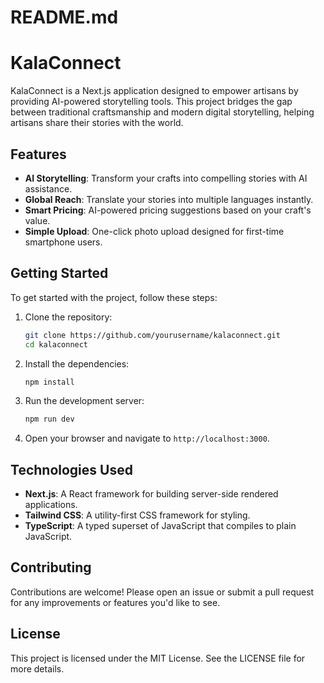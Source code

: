 # README.md

# KalaConnect

KalaConnect is a Next.js application designed to empower artisans by providing AI-powered storytelling tools. This project bridges the gap between traditional craftsmanship and modern digital storytelling, helping artisans share their stories with the world.

## Features

- **AI Storytelling**: Transform your crafts into compelling stories with AI assistance.
- **Global Reach**: Translate your stories into multiple languages instantly.
- **Smart Pricing**: AI-powered pricing suggestions based on your craft's value.
- **Simple Upload**: One-click photo upload designed for first-time smartphone users.

## Getting Started

To get started with the project, follow these steps:

1. Clone the repository:
   ```bash
   git clone https://github.com/yourusername/kalaconnect.git
   cd kalaconnect
   ```

2. Install the dependencies:
   ```bash
   npm install
   ```

3. Run the development server:
   ```bash
   npm run dev
   ```

4. Open your browser and navigate to `http://localhost:3000`.

## Technologies Used

- **Next.js**: A React framework for building server-side rendered applications.
- **Tailwind CSS**: A utility-first CSS framework for styling.
- **TypeScript**: A typed superset of JavaScript that compiles to plain JavaScript.

## Contributing

Contributions are welcome! Please open an issue or submit a pull request for any improvements or features you'd like to see.

## License

This project is licensed under the MIT License. See the LICENSE file for more details.